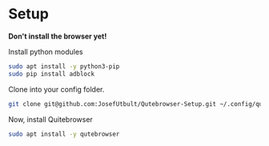 # Setup

**Don't install the browser yet!**

Install python modules

```bash
sudo apt install -y python3-pip
sudo pip install adblock
```

Clone into your config folder.

```bash
git clone git@github.com:JosefUtbult/Qutebrowser-Setup.git ~/.config/qutebrowser/ --recurse-submodules
```

Now, install Quitebrowser

```bash
sudo apt install -y qutebrowser
```
